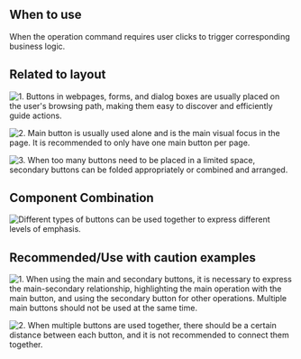 ## When to use

When the operation command requires user clicks to trigger corresponding business logic.

## Related to layout

![1. Buttons in webpages, forms, and dialog boxes are usually placed on the user's browsing path, making them easy to discover and efficiently guide actions.](01)

![2. Main button is usually used alone and is the main visual focus in the page. It is recommended to only have one main button per page.](02)

![3. When too many buttons need to be placed in a limited space, secondary buttons can be folded appropriately or combined and arranged.](03)

## Component Combination

![Different types of buttons can be used together to express different levels of emphasis.](04)

## Recommended/Use with caution examples

![1. When using the main and secondary buttons, it is necessary to express the main-secondary relationship, highlighting the main operation with the main button, and using the secondary button for other operations. Multiple main buttons should not be used at the same time.](05)

![2. When multiple buttons are used together, there should be a certain distance between each button, and it is not recommended to connect them together.](06)
